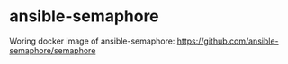 # ansible-semaphore

Woring docker image of ansible-semaphore: https://github.com/ansible-semaphore/semaphore
